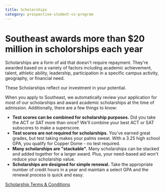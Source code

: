 ```yaml
---
title: Scholorships
category: prospective-student-cs-program 
---
```

# Southeast awards more than $20 million in scholorships each year
Scholarships are a form of aid that doesn't require repayment. They're awarded based on a variety of factors including academic achievement, talent, athletic ability, leadership, participation in a specific campus activity, geography, or financial need. 

These Scholarships reflect our investment in your potential.

When you apply to Southeast, we automatically review your application for most of our scholarships and award academic scholarships at the time of admission. Additionally, there are a few things to know: 
- **Test scores can be combined for scholarship purposes.** Did you take the ACT or SAT more than once? We'll combine your best ACT or SAT subscores to make a superscore.
- **Test scores are not required for scholarships.** You've earned great grades, but test taking makes your palms sweat. With a 3.25 high school GPA, you qualify for Copper Dome - no test required.
- **Many scholarships are "stackable".** Many scholarships can be stacked and added together for a larger award. Plus, your need-based aid won't reduce your scholarship value.
- **Scholarships are designed for simple renewal.** Take the appropriate number of credit hours in a year and maintain a select GPA and the renewal process is quick and easy.

[Scholarship Terms & Conditions](https://semo.edu/student-support/financial-services/financial-aid/terms.html)